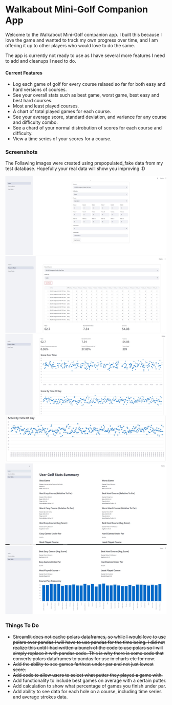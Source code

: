 # Walkabout Mini-Golf Companion App

Welcome to the Walkabout Mini-Golf companion app. I built this because I love the game and wanted to track my own progress over time, and I am offering it up to other players who would love to do the same.  
  
The app is currently not ready to use as I have several more features I need to add and cleanups I need to do.  
  
#### Current Features
- Log each game of golf for every course relased so far for both easy and hard versions of courses.  
- See your overall stats such as best game, worst game, best easy and best hard courses.
- Most and least played courses.
- A chart of total played games for each course.   
- See your average score, standard deviation, and variance for any course and difficulty combo.
- See a chard of your normal distrobution of scores for each course and difficulty.
- View a time series of your scores for a course. 

### Screenshots  
The Follawing images were created using prepopulated_fake data from my test database. Hopefully your real data will show you improving :D  
  
![](pictures/log_game.JPG)
![](pictures/course_stats_1.jpg)
![](pictures/course_stats_2.jpg)
![](pictures/course_stats_3.jpg)
![](pictures/user_stats_1.jpg)
![](pictures/user_stats_2.jpg)
  
### Things To Do
- ~~Streamlit does not cache polars dataframes, so while I would love to use polars over pandas I will have to use pandas for the time being. I did not realize this until I had written a bunch of the code to use polars so I will simply replace it with pandas code. This is why there is some code that converts polars dataframes to pandas for use in charts etc for now.~~
- ~~Add the ability to see games farthest under par and not just lowest score.~~
- ~~Add code to allow users to select what putter they played a game with.~~
- Add functionality to include best games on average with a certain putter.
- Add calculation to show what percentage of games you finish under par.
- Add ability to see data for each hole on a course, including time series and average strokes data.


    
 

